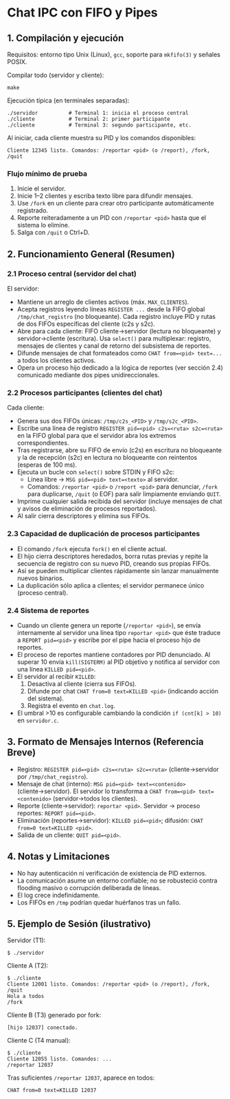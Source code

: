 # Chat IPC con FIFO y Pipes

## 1. Compilación y ejecución

Requisitos: entorno tipo Unix (Linux), `gcc`, soporte para `mkfifo(3)` y señales POSIX.

Compilar todo (servidor y cliente):
```
make
```
Ejecución típica (en terminales separadas):
```
./servidor          # Terminal 1: inicia el proceso central
./cliente           # Terminal 2: primer participante
./cliente           # Terminal 3: segundo participante, etc.
```
Al iniciar, cada cliente muestra su PID y los comandos disponibles:
```
Cliente 12345 listo. Comandos: /reportar <pid> (o /report), /fork, /quit
```

### Flujo mínimo de prueba
1. Inicie el servidor.
2. Inicie 1–2 clientes y escriba texto libre para difundir mensajes.
3. Use `/fork` en un cliente para crear otro participante automáticamente registrado.
4. Reporte reiteradamente a un PID con `/reportar <pid>` hasta que el sistema lo elimine.
5. Salga con `/quit` o Ctrl+D.

## 2. Funcionamiento General (Resumen)

### 2.1 Proceso central (servidor del chat)
El servidor:
- Mantiene un arreglo de clientes activos (máx. `MAX_CLIENTES`).
- Acepta registros leyendo líneas `REGISTER ...` desde la FIFO global `/tmp/chat_registro` (no bloqueante). Cada registro incluye PID y rutas de dos FIFOs específicas del cliente (c2s y s2c).
- Abre para cada cliente: FIFO cliente→servidor (lectura no bloqueante) y servidor→cliente (escritura). Usa `select()` para multiplexar: registro, mensajes de clientes y canal de retorno del subsistema de reportes.
- Difunde mensajes de chat formateados como `CHAT from=<pid> text=...` a todos los clientes activos.
- Opera un proceso hijo dedicado a la lógica de reportes (ver sección 2.4) comunicado mediante dos pipes unidireccionales.

### 2.2 Procesos participantes (clientes del chat)
Cada cliente:
- Genera sus dos FIFOs únicas: `/tmp/c2s_<PID>` y `/tmp/s2c_<PID>`.
- Escribe una línea de registro `REGISTER pid=<pid> c2s=<ruta> s2c=<ruta>` en la FIFO global para que el servidor abra los extremos correspondientes.
- Tras registrarse, abre su FIFO de envío (c2s) en escritura no bloqueante y la de recepción (s2c) en lectura no bloqueante con reintentos (esperas de 100 ms).
- Ejecuta un bucle con `select()` sobre STDIN y FIFO s2c:
  - Línea libre → `MSG pid=<pid> text=<texto>` al servidor.
  - Comandos: `/reportar <pid>` o `/report <pid>` para denunciar, `/fork` para duplicarse, `/quit` (o EOF) para salir limpiamente enviando `QUIT`.
- Imprime cualquier salida recibida del servidor (incluye mensajes de chat y avisos de eliminación de procesos reportados).
- Al salir cierra descriptores y elimina sus FIFOs.

### 2.3 Capacidad de duplicación de procesos participantes
- El comando `/fork` ejecuta `fork()` en el cliente actual.
- El hijo cierra descriptores heredados, borra rutas previas y repite la secuencia de registro con su nuevo PID, creando sus propias FIFOs.
- Así se pueden multiplicar clientes rápidamente sin lanzar manualmente nuevos binarios.
- La duplicación sólo aplica a clientes; el servidor permanece único (proceso central).

### 2.4 Sistema de reportes
- Cuando un cliente genera un reporte (`/reportar <pid>`), se envía internamente al servidor una línea tipo `reportar <pid>` que éste traduce a `REPORT pid=<pid>` y escribe por el pipe hacia el proceso hijo de reportes.
- El proceso de reportes mantiene contadores por PID denunciado. Al superar 10 envía `kill(SIGTERM)` al PID objetivo y notifica al servidor con una línea `KILLED pid=<pid>`.
- El servidor al recibir `KILLED`:
  1. Desactiva al cliente (cierra sus FIFOs).
  2. Difunde por chat `CHAT from=0 text=KILLED <pid>` (indicando acción del sistema).
  3. Registra el evento en `chat.log`.
- El umbral >10 es configurable cambiando la condición `if (cnt[k] > 10)` en `servidor.c`.

## 3. Formato de Mensajes Internos (Referencia Breve)
- Registro: `REGISTER pid=<pid> c2s=<ruta> s2c=<ruta>` (cliente→servidor por `/tmp/chat_registro`).
- Mensaje de chat (interno): `MSG pid=<pid> text=<contenido>` (cliente→servidor). El servidor lo transforma a `CHAT from=<pid> text=<contenido>` (servidor→todos los clientes).
- Reporte (cliente→servidor): `reportar <pid>`. Servidor → proceso reportes: `REPORT pid=<pid>`.
- Eliminación (reportes→servidor): `KILLED pid=<pid>`; difusión: `CHAT from=0 text=KILLED <pid>`.
- Salida de un cliente: `QUIT pid=<pid>`.

## 4. Notas y Limitaciones
- No hay autenticación ni verificación de existencia de PID externos.
- La comunicación asume un entorno confiable; no se robusteció contra flooding masivo o corrupción deliberada de líneas.
- El log crece indefinidamente.
- Los FIFOs en `/tmp` podrían quedar huérfanos tras un fallo.

## 5. Ejemplo de Sesión (ilustrativo)
Servidor (T1):
```
$ ./servidor
```
Cliente A (T2):
```
$ ./cliente
Cliente 12001 listo. Comandos: /reportar <pid> (o /report), /fork, /quit
Hola a todos
/fork
```
Cliente B (T3) generado por fork:
```
[hijo 12037] conectado.
```
Cliente C (T4 manual):
```
$ ./cliente
Cliente 12055 listo. Comandos: ...
/reportar 12037
```
Tras suficientes `/reportar 12037`, aparece en todos:
```
CHAT from=0 text=KILLED 12037
```
